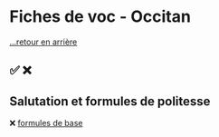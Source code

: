# Fiches de voc - Occitan

[...retour en arrière](../../README.md)

:white_check_mark: :x:
---

## Salutation et formules de politesse

:x: [formules de base](./fiches/1.md)


